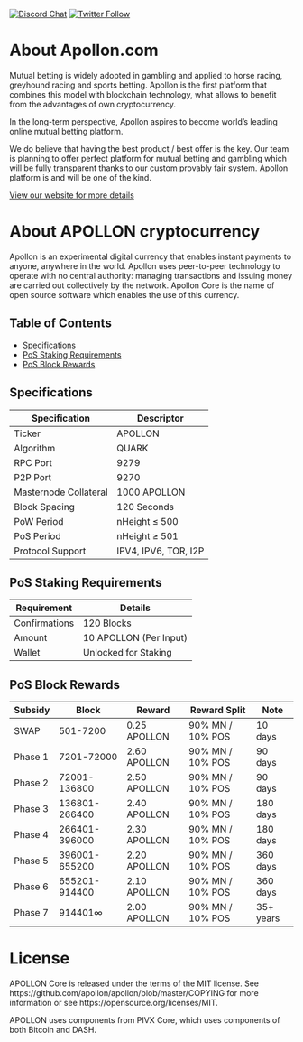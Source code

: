 [![Discord Chat](https://img.shields.io/discord/473618220524240928.svg?style=flat&logo=Discord)](https://apollon.io/go/discord) 
[![Twitter Follow](https://img.shields.io/twitter/follow/apollonofficial.svg?style=social)](https://apollon.io/go/twitter) 

About Apollon.com
=====
<p>Mutual betting is widely adopted in gambling and applied to horse racing, greyhound racing and sports betting. Apollon is the first platform that combines this model with blockchain technology, what allows to benefit from the advantages of own cryptocurrency.</p>
<p>In the long-term perspective, Apollon aspires to become world’s leading online mutual betting platform.</p>
<p>We do believe that having the best product / best offer is the key. Our team is planning to offer perfect platform for mutual betting and gambling which will be fully transparent thanks to our custom provably fair system. Apollon platform is and will be one of the kind.</p>
<a href="https://apollon.io" title="apollon website" target="_blank">View our website for more details</a>

About APOLLON cryptocurrency
=====
<p>Apollon is an experimental digital currency that enables instant payments to anyone, anywhere in the world. Apollon uses peer-to-peer technology to operate with no central authority: managing transactions and issuing money are carried out collectively by the network. Apollon Core is the name of open source software which enables the use of this currency.</p>

## Table of Contents
- [Specifications](#specifications)
- [PoS Staking Requirements](#pos-staking-requirements)
- [PoS Block Rewards](#pos-block-rewards)

<a name="specifications"></a>
## Specifications

| Specification         | Descriptor                              |
|-----------------------|-----------------------------------------|
| Ticker                | APOLLON                                    |
| Algorithm             | QUARK                                   |
| RPC Port              | 9279                                    |
| P2P Port              | 9270                                    |
| Masternode Collateral | 1000 APOLLON                               |
| Block Spacing         | 120 Seconds                             |
| PoW Period            | nHeight ≤ 500                           |
| PoS Period            | nHeight ≥ 501                           |
| Protocol Support      | IPV4, IPV6, TOR, I2P                    |

<a name="pos-staking-requirements"></a>
## PoS Staking Requirements

| Requirement   | Details              |
|---------------|----------------------|
| Confirmations | 120 Blocks           |
| Amount        | 10 APOLLON (Per Input)  |
| Wallet        | Unlocked for Staking |

<a name="pos-block-rewards"></a>
## PoS Block Rewards

| Subsidy | Block           | Reward | Reward Split   | Note          |
|---------|-----------------|--------|----------------|---------------|
| SWAP    | 501-7200        | 0.25 APOLLON  | 90% MN / 10% POS | 10 days |
| Phase 1 | 7201-72000      | 2.60 APOLLON  | 90% MN / 10% POS | 90 days |
| Phase 2 | 72001-136800    | 2.50 APOLLON  | 90% MN / 10% POS | 90 days |
| Phase 3 | 136801-266400   | 2.40 APOLLON  | 90% MN / 10% POS | 180 days |
| Phase 4 | 266401-396000   | 2.30 APOLLON  | 90% MN / 10% POS | 180 days |
| Phase 5 | 396001-655200   | 2.20 APOLLON  | 90% MN / 10% POS | 360 days |
| Phase 6 | 655201-914400   | 2.10 APOLLON  | 90% MN / 10% POS | 360 days |
| Phase 7 | 914401∞         | 2.00 APOLLON  | 90% MN / 10% POS | 35+ years|

License
=====

<p>APOLLON Core is released under the terms of the MIT license. See https://github.com/apollon/apollon/blob/master/COPYING for more information or see https://opensource.org/licenses/MIT.</p>

APOLLON uses components from PIVX Core, which uses components of both Bitcoin and DASH.
